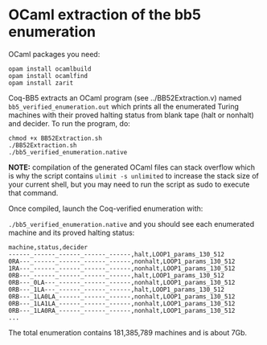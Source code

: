 # OCaml extraction of the bb5 enumeration

OCaml packages you need: 

```
opam install ocamlbuild
opam install ocamlfind
opam install zarit
```

Coq-BB5 extracts an OCaml program (see ../BB52Extraction.v) named `bb5_verified_enumeration.out` which prints all the enumerated Turing machines with their proved halting status from blank tape (halt or nonhalt) and decider. To run the program, do:

```
chmod +x BB52Extraction.sh
./BB52Extraction.sh
./bb5_verified_enumeration.native
```

**NOTE:** compilation of the generated OCaml files can stack overflow which is why the script contains `ulimit -s unlimited` to increase the stack size of your current shell, but you may need to run the script as sudo to execute that command. 

Once compiled, launch the Coq-verified enumeration with:

`./bb5_verified_enumeration.native` and you should see each enumerated machine and its proved halting status:

```
machine,status,decider
------_------_------_------_------,halt,LOOP1_params_130_512
0RA---_------_------_------_------,nonhalt,LOOP1_params_130_512
1RA---_------_------_------_------,nonhalt,LOOP1_params_130_512
0RB---_------_------_------_------,halt,LOOP1_params_130_512
0RB---_0LA---_------_------_------,nonhalt,LOOP1_params_130_512
0RB---_1LA---_------_------_------,halt,LOOP1_params_130_512
0RB---_1LA0LA_------_------_------,nonhalt,LOOP1_params_130_512
0RB---_1LA1LA_------_------_------,nonhalt,LOOP1_params_130_512
0RB---_1LA0RA_------_------_------,nonhalt,LOOP1_params_130_512
...
```

The total enumeration contains 181,385,789 machines and is about 7Gb.
